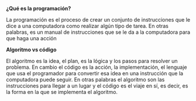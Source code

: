 **¿Qué es la programación?**

La programación es el proceso de crear un conjunto de instrucciones que le dice a una computadora como realizar algún tipo de tarea. En otras palabras, es un manual de instrucciones que se le da a la computadora para que haga una acción

**Algoritmo vs código**

El algoritmo es la idea, el plan, es la lógica y los pasos para resolver un problema. En cambio el código es la acción, la implementación, el lenguaje que usa el programador para convertir esa idea en una instrucción que la computadora puede seguir. En otras palabras el algoritmo son las instrucciones para llegar a un lugar y el código es el viaje en sí, es decir, es la forma en la que se implementa el algoritmo.
